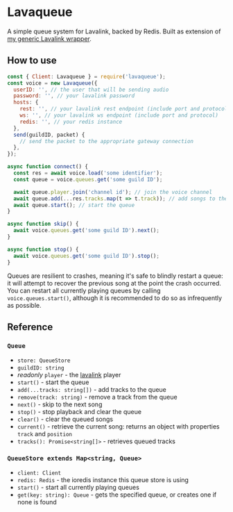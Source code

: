 # Lavaqueue

A simple queue system for Lavalink, backed by Redis. Built as extension of [my generic Lavalink wrapper](https://github.com/appellation/lavalink.js).

## How to use

```js
const { Client: Lavaqueue } = require('lavaqueue');
const voice = new Lavaqueue({
  userID: '', // the user that will be sending audio
  password: '', // your lavalink password
  hosts: {
    rest: '', // your lavalink rest endpoint (include port and protocol)
    ws: '', // your lavalink ws endpoint (include port and protocol)
    redis: '', // your redis instance
  },
  send(guildID, packet) {
    // send the packet to the appropriate gateway connection
  },
});

async function connect() {
  const res = await voice.load('some identifier');
  const queue = voice.queues.get('some guild ID');

  await queue.player.join('channel id'); // join the voice channel
  await queue.add(...res.tracks.map(t => t.track)); // add songs to the queue
  await queue.start(); // start the queue
}

async function skip() {
  await voice.queues.get('some guild ID').next();
}

async function stop() {
  await voice.queues.get('some guild ID').stop();
}
```

Queues are resilient to crashes, meaning it's safe to blindly restart a queue: it will attempt to recover the previous song at the point the crash occurred. You can restart all currently playing queues by calling `voice.queues.start()`, although it is recommended to do so as infrequently as possible.

## Reference

### `Queue`
- `store: QueueStore`
- `guildID: string`
- *readonly* `player` - the [lavalink](https://github.com/appellation/lavalink.js) player
- `start()` - start the queue
- `add(...tracks: string[])` - add tracks to the queue
- `remove(track: string)` - remove a track from the queue
- `next()` - skip to the next song
- `stop()` - stop playback and clear the queue
- `clear()` - clear the queued songs
- `current()` - retrieve the current song: returns an object with properties `track` and `position`
- `tracks(): Promise<string[]>` - retrieves queued tracks

### `QueueStore extends Map<string, Queue>`
- `client: Client`
- `redis: Redis` - the ioredis instance this queue store is using
- `start()` - start all currently playing queues
- `get(key: string): Queue` - gets the specified queue, or creates one if none is found
